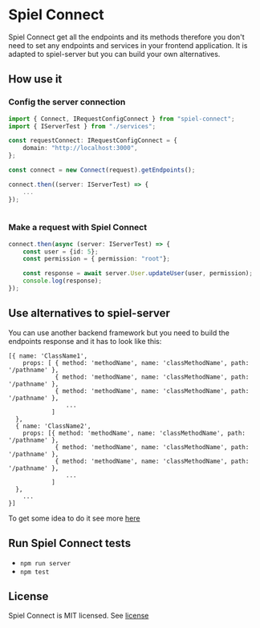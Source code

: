 # Spiel Connect

Spiel Connect get all the endpoints and its methods therefore you don't need to set any endpoints and services in your frontend application. It is adapted to spiel-server but you can build your own alternatives.

## How use it

### Config the server connection

```typescript
import { Connect, IRequestConfigConnect } from "spiel-connect";
import { IServerTest } from "./services";

const requestConnect: IRequestConfigConnect = {
    domain: "http://localhost:3000",
};

const connect = new Connect(request).getEndpoints();

connect.then((server: IServerTest) => {
    ...
});
    
```

### Make a request with Spiel Connect
```typescript
connect.then(async (server: IServerTest) => {
    const user = {id: 5};
    const permission = { permission: "root"};

    const response = await server.User.updateUser(user, permission);
    console.log(response);
});
```

## Use alternatives to spiel-server
You can use another backend framework but you need to build the endpoints response and it has to look like this:
```
[{ name: 'ClassName1',
    props: [ { method: 'methodName', name: 'classMethodName', path: '/pathname' },
             { method: 'methodName', name: 'classMethodName', path: '/pathname' },
             { method: 'methodName', name: 'classMethodName', path: '/pathname' },
                ...
            ]
  },
  { name: 'ClassName2',
    props: [{ method: 'methodName', name: 'classMethodName', path: '/pathname' },
             { method: 'methodName', name: 'classMethodName', path: '/pathname' },
             { method: 'methodName', name: 'classMethodName', path: '/pathname' },
                ... 
            ]
  },
    ...
}]
```
To get some idea to do it see more [here](https://github.com/spieljs/spiel-server/blob/master/src/server/set-router.ts)

## Run Spiel Connect tests
* `npm run server`
* `npm test`

## License
Spiel Connect is MIT licensed. See [license](https://github.com/spieljs/spiel-connect/blob/master/LICENSE)
